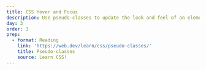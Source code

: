 ```yaml
---
title: CSS Hover and Focus
description: Use pseudo-classes to update the look and feel of an element in response to user interactions
day: 3
order: 3
prep:
  - format: Reading
    link: 'https://web.dev/learn/css/pseudo-classes/'
    title: Pseudo-classes
    source: Learn CSS!
---
```

